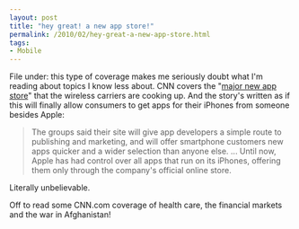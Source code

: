 ```yaml
---
layout: post
title: "hey great! a new app store!"
permalink: /2010/02/hey-great-a-new-app-store.html
tags:
- Mobile
---
```


File under: this type of coverage makes me seriously doubt what I'm reading about topics I know less about. CNN covers the "[major new app store](http://www.cnn.com/2010/TECH/02/15/app.store/index.html)" that the wireless carriers are cooking up. And the story's written as if this will finally allow consumers to get apps for their iPhones from someone besides Apple:

> The groups said their site will give app developers a simple route to publishing and marketing, and will offer smartphone customers new apps quicker and a wider selection than anyone else. ... Until now, Apple has had control over all apps that run on its iPhones, offering them only through the company's official online store.

Literally unbelievable.

Off to read some CNN.com coverage of health care, the financial markets and the war in Afghanistan!